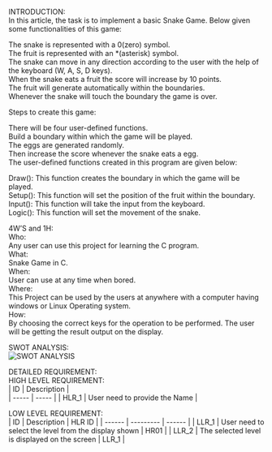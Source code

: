 INTRODUCTION:<br>
In this article, the task is to implement a basic Snake Game. Below given some functionalities of this game:<br>

The snake is represented with a 0(zero) symbol.<br>
The fruit is represented with an *(asterisk) symbol.<br>
The snake can move in any direction according to the user with the help of the keyboard (W, A, S, D keys).<br>
When the snake eats a fruit the score will increase by 10 points.<br>
The fruit will generate automatically within the boundaries.<br>
Whenever the snake will touch the boundary the game is over.<br>

Steps to create this game:<br>

There will be four user-defined functions.<br>
Build a boundary within which the game will be played.<br>
The eggs are generated randomly.<br>
Then increase the score whenever the snake eats a egg.<br>
The user-defined functions created in this program are given below:<br>

Draw(): This function creates the boundary in which the game will be played.<br>
Setup(): This function will set the position of the fruit within the boundary.<br>
Input(): This function will take the input from the keyboard.<br>
Logic(): This function will set the movement of the snake.<br>

4W’S and 1H:<br>
Who:<br>
Any user can use this project for learning the C program.<br>
What:<br>
Snake Game in C.<br>
When:<br>
User can use at any time when bored.<br>
Where:<br>
This Project can be used by the users at anywhere with a computer having windows or Linux Operating system.<br>
How:<br>
By choosing the correct keys for the operation to be performed. The user will be getting the result output on the display.<br>

SWOT ANALYSIS:<br>
![SWOT ANALYSIS](https://user-images.githubusercontent.com/99092710/153373636-e4567ad5-1bf6-4dc9-bd4e-0b21377f8e6b.png) <br>

DETAILED REQUIREMENT: <br>
HIGH LEVEL REQUIREMENT: <br>
| ID | Description |  
| ----- | ----- | 
| HLR_1 | User need to provide the Name | 

LOW LEVEL REQUIREMENT: <br>
| ID | Description | HLR ID |
| ------ | --------- | ------ | 
| LLR_1 | User need to select the level from the display shown | HR01 |
| LLR_2 | The selected level is displayed on the screen | LLR_1 | <br>






